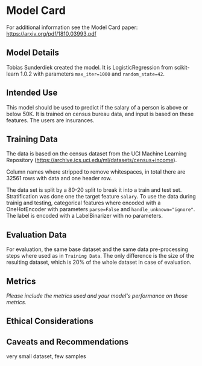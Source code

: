 # Model Card

For additional information see the Model Card paper: https://arxiv.org/pdf/1810.03993.pdf

## Model Details

Tobias Sunderdiek created the model. It is LogisticRegression from scikit-learn 1.0.2 with parameters `max_iter=1000` and `random_state=42`. 

## Intended Use

This model should be used to predict if the salary of a person is above or below 50K. It is trained on census bureau data, and input is based on these features. The users are insurances.

## Training Data

The data is based on the census dataset from the UCI Machine Learning Repository (https://archive.ics.uci.edu/ml/datasets/census+income).

Column names where stripped to remove whitespaces, in total there are 32561 rows with data and one header row.

The data set is split by a 80-20 split to break it into a train and test set. Stratification was done one the target feature `salary`. To use the data during trainig and testing, categorical features where encoded with a OneHotEncoder with parameters `parse=False` and `handle_unknown="ignore"`. The label is encoded with a LabelBinarizer with no parameters.
## Evaluation Data

For evaluation, the same base dataset and the same data pre-processing steps where used as in `Training Data`. The only difference is the size of the resulting dataset, which is 20% of the whole dataset in case of evaluation.

## Metrics
_Please include the metrics used and your model's performance on those metrics._

## Ethical Considerations

## Caveats and Recommendations
very small dataset, few samples
